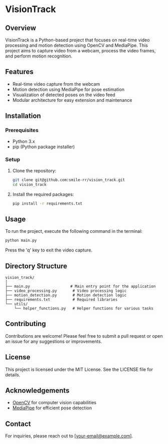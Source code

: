 # VisionTrack

## Overview
VisionTrack is a Python-based project that focuses on real-time video processing and motion detection using OpenCV and MediaPipe. This project aims to capture video from a webcam, process the video frames, and perform motion recognition.

## Features
- Real-time video capture from the webcam
- Motion detection using MediaPipe for pose estimation
- Visualization of detected poses on the video feed
- Modular architecture for easy extension and maintenance

## Installation

### Prerequisites
- Python 3.x
- pip (Python package installer)

### Setup
1. Clone the repository:
   ```bash
   git clone git@github.com:smile-rr/vision_track.git
   cd vision_track
   ```

2. Install the required packages:
   ```bash
   pip install -r requirements.txt
   ```

## Usage
To run the project, execute the following command in the terminal:
```bash
python main.py
```

Press the 'q' key to exit the video capture.

## Directory Structure
```
vision_track/
│
├── main.py                  # Main entry point for the application
├── video_processing.py       # Video processing logic
├── motion_detection.py       # Motion detection logic
├── requirements.txt          # Required libraries
└── utils/
    └── helper_functions.py   # Helper functions for various tasks
```

## Contributing
Contributions are welcome! Please feel free to submit a pull request or open an issue for any suggestions or improvements.

## License
This project is licensed under the MIT License. See the LICENSE file for details.

## Acknowledgements
- [OpenCV](https://opencv.org/) for computer vision capabilities
- [MediaPipe](https://mediapipe.dev/) for efficient pose detection

## Contact
For inquiries, please reach out to [your-email@example.com].

